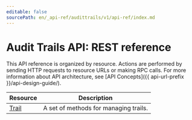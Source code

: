 ```yaml
---
editable: false
sourcePath: en/_api-ref/audittrails/v1/api-ref/index.md
---
```


# Audit Trails API: REST reference
This API reference is organized by resource. Actions are performed by sending HTTP requests to resource URLs or making RPC calls. For more information about API architecture, see [API Concepts]({{ api-url-prefix }}/api-design-guide/).

Resource | Description
--- | ---
[Trail](Trail/index.md) | A set of methods for managing trails.